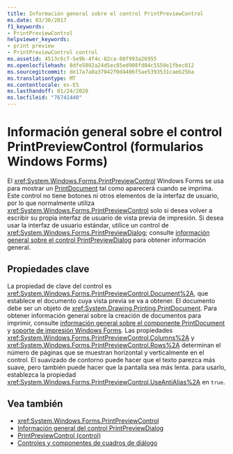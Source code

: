 ```yaml
---
title: Información general sobre el control PrintPreviewControl
ms.date: 03/30/2017
f1_keywords:
- PrintPreviewControl
helpviewer_keywords:
- print preview
- PrintPreviewControl control
ms.assetid: 4513c6c7-5e9b-4f4c-82ca-00f993a26955
ms.openlocfilehash: 8dfe5802a24d5ec85ed908fd04c5550e1fbec012
ms.sourcegitcommit: de17a7a0a37042f0d4406f5ae5393531caeb25ba
ms.translationtype: MT
ms.contentlocale: es-ES
ms.lasthandoff: 01/24/2020
ms.locfileid: "76741440"
---
```

# <a name="printpreviewcontrol-control-overview-windows-forms"></a>Información general sobre el control PrintPreviewControl (formularios Windows Forms)
El <xref:System.Windows.Forms.PrintPreviewControl> Windows Forms se usa para mostrar un [PrintDocument](printdocument-component-windows-forms.md) tal como aparecerá cuando se imprima. Este control no tiene botones ni otros elementos de la interfaz de usuario, por lo que normalmente utiliza <xref:System.Windows.Forms.PrintPreviewControl> solo si desea volver a escribir su propia interfaz de usuario de vista previa de impresión. Si desea usar la interfaz de usuario estándar, utilice un control de <xref:System.Windows.Forms.PrintPreviewDialog>; consulte [información general sobre el control PrintPreviewDialog](printpreviewdialog-control-overview-windows-forms.md) para obtener información general.  
  
## <a name="key-properties"></a>Propiedades clave  
 La propiedad de clave del control es <xref:System.Windows.Forms.PrintPreviewControl.Document%2A>, que establece el documento cuya vista previa se va a obtener. El documento debe ser un objeto de <xref:System.Drawing.Printing.PrintDocument>. Para obtener información general sobre la creación de documentos para imprimir, consulte [información general sobre el componente PrintDocument](printdocument-component-overview-windows-forms.md) y [soporte de impresión Windows Forms](../advanced/windows-forms-print-support.md). Las propiedades <xref:System.Windows.Forms.PrintPreviewControl.Columns%2A> y <xref:System.Windows.Forms.PrintPreviewControl.Rows%2A> determinan el número de páginas que se muestran horizontal y verticalmente en el control. El suavizado de contorno puede hacer que el texto parezca más suave, pero también puede hacer que la pantalla sea más lenta. para usarlo, establezca la propiedad <xref:System.Windows.Forms.PrintPreviewControl.UseAntiAlias%2A> en `true`.  
  
## <a name="see-also"></a>Vea también

- <xref:System.Windows.Forms.PrintPreviewControl>
- [Información general del control PrintPreviewDialog](printpreviewdialog-control-overview-windows-forms.md)
- [PrintPreviewControl (control)](printpreviewcontrol-control-windows-forms.md)
- [Controles y componentes de cuadros de diálogo](dialog-box-controls-and-components-windows-forms.md)
